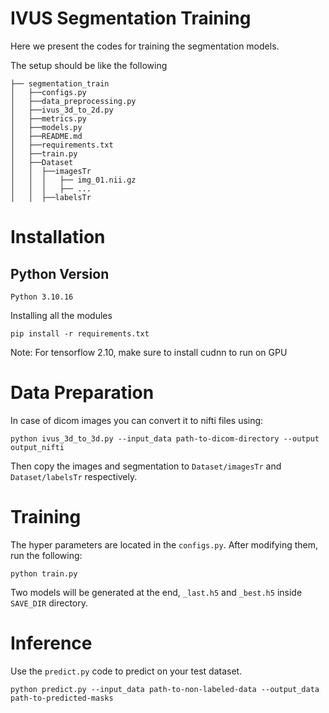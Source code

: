 # IVUS Segmentation Training
Here we present the codes for training the segmentation models.

The setup should be like the following
```commandline
├── segmentation_train
│   ├──configs.py
│   ├──data_preprocessing.py
│   ├──ivus_3d_to_2d.py
│   ├──metrics.py
│   ├──models.py
│   ├──README.md
│   ├──requirements.txt
│   ├──train.py
│   ├──Dataset
│   │  ├──imagesTr
│   │  │   ├── img_01.nii.gz
│   │  │   ├── ...
│   │  ├──labelsTr
```

# Installation
## Python Version
```commandline
Python 3.10.16
```

Installing all the modules
```commandline
pip install -r requirements.txt
```

Note: For tensorflow 2.10, make sure to install cudnn to run on GPU

# Data Preparation
In case of dicom images you can convert it to nifti files using:
```commandline
python ivus_3d_to_3d.py --input_data path-to-dicom-directory --output output_nifti
```

Then copy the images and segmentation to `Dataset/imagesTr` and `Dataset/labelsTr` respectively.

# Training
The hyper parameters are located in the `configs.py`. After modifying them, run the following:

```commandline
python train.py
```

Two models will be generated at the end, `_last.h5` and `_best.h5` inside `SAVE_DIR` directory. 

# Inference
Use the `predict.py` code to predict on your test dataset.
```commandline
python predict.py --input_data path-to-non-labeled-data --output_data path-to-predicted-masks
```

